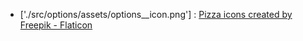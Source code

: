 - ['./src/options/assets/options__icon.png'] :
<a href="https://www.flaticon.com/free-icons/pizza" title="pizza icons">Pizza icons created by Freepik - Flaticon</a>
